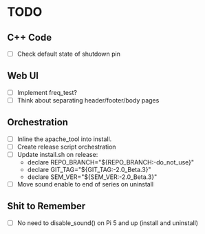 # TODO

## C++ Code

- [ ] Check default state of shutdown pin

## Web UI

- [ ] Implement freq_test?
- [ ] Think about separating header/footer/body pages

## Orchestration

- [ ] Inline the apache_tool into install.
- [ ] Create release script orchestration
- [ ] Update install.sh on release:
    - declare REPO_BRANCH="${REPO_BRANCH:-do_not_use}"
    - declare GIT_TAG="${GIT_TAG:-2.0_Beta.3}"
    - declare SEM_VER="${SEM_VER:-2.0_Beta.3}"
- [ ] Move sound enable to end of series on uninstall

## Shit to Remember

- [ ] No need to disable_sound() on Pi 5 and up (install and uninstall)
